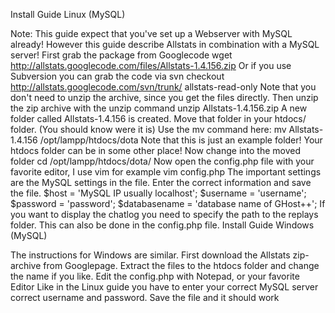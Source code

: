 Install Guide Linux (MySQL)

Note: This guide expect that you've set up a Webserver with MySQL already! However this guide describe Allstats in combination with a MySQL server!
First grab the package from Googlecode
wget http://allstats.googlecode.com/files/Allstats-1.4.156.zip
Or if you use Subversion you can grab the code via
svn checkout http://allstats.googlecode.com/svn/trunk/ allstats-read-only
Note that you don't need to unzip the archive, since you get the files directly.
Then unzip the zip archive with the unzip command
unzip Allstats-1.4.156.zip
A new folder called Allstats-1.4.156 is created. Move that folder in your htdocs/ folder. (You should know were it is)
Use the mv command here:
mv Allstats-1.4.156 /opt/lampp/htdocs/dota
Note that this is just an example folder! Your htdocs folder can be in some other place!
Now change into the moved folder
cd /opt/lampp/htdocs/dota/
Now open the config.php file with your favorite editor, I use vim for example
vim config.php
The important settings are the MySQL settings in the file. Enter the correct information and save the file.
$host = 'MySQL IP usually localhost';
$username = 'username';
$password = 'password';
$databasename = 'database name of GHost++';
If you want to display the chatlog you need to specify the path to the replays folder. This can also be done in the config.php file.
Install Guide Windows (MySQL)

The instructions for Windows are similar.
First download the Allstats zip-archive from Googlepage.
Extract the files to the htdocs folder and change the name if you like.
Edit the config.php with Notepad, or your favorite Editor
Like in the Linux guide you have to enter your correct MySQL server correct username and password.
Save the file and it should work
